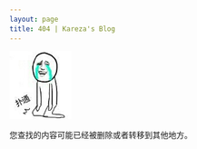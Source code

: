 ```yaml
---
layout: page
title: 404 | Kareza's Blog
---
```


![404](/files/common/404.jpg)

您查找的内容可能已经被删除或者转移到其他地方。
